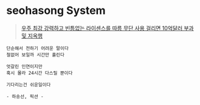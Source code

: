 # seohasong System

> [우주 최강 강력하고 빈틈없는 라이센스를 따름 무단 사용 걸리면 10억달러 부과 및 지옥행](http://www.bloter.net/archives/209318)


```
단순해서 전하기 어려운 말이다
철없어 보일까 시간만 흘린다

엇갈린 인연이지만
혹시 몰라 24시간 다스릴 뿐이다

기다리는건 쉬운일이다

- 하송선, 픽션 -
```
